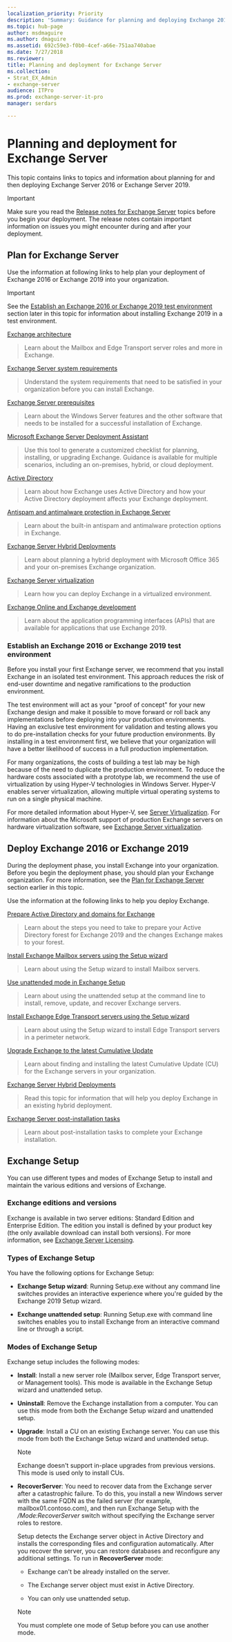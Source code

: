 ```yaml
---
localization_priority: Priority
description: 'Summary: Guidance for planning and deploying Exchange 2016 or Exchange 2019.'
ms.topic: hub-page
author: msdmaguire
ms.author: dmaguire
ms.assetid: 692c59e3-f0b0-4cef-a66e-751aa740abae
ms.date: 7/27/2018
ms.reviewer: 
title: Planning and deployment for Exchange Server
ms.collection:
- Strat_EX_Admin
- exchange-server
audience: ITPro
ms.prod: exchange-server-it-pro
manager: serdars

---
```


# Planning and deployment for Exchange Server

This topic contains links to topics and information about planning for and then deploying Exchange Server 2016 or Exchange Server 2019.

> [!IMPORTANT]
> Make sure you read the [Release notes for Exchange Server](../release-notes.md) topics before you begin your deployment. The release notes contain important information on issues you might encounter during and after your deployment.

## Plan for Exchange Server

 Use the information at following links to help plan your deployment of Exchange 2016 or Exchange 2019 into your organization.

> [!IMPORTANT]
> See the [Establish an Exchange 2016 or Exchange 2019 test environment](#establish-an-exchange-2016-or-exchange-2019-test-environment) section later in this topic for information about installing Exchange 2019 in a test environment.

[Exchange architecture](../architecture/architecture.md)

> Learn about the Mailbox and Edge Transport server roles and more in Exchange.

[Exchange Server system requirements](system-requirements.md)

> Understand the system requirements that need to be satisfied in your organization before you can install Exchange.

[Exchange Server prerequisites](prerequisites.md)

> Learn about the Windows Server features and the other software that needs to be installed for a successful installation of Exchange.

[Microsoft Exchange Server Deployment Assistant](https://go.microsoft.com/fwlink/p/?LinkId=626978)

> Use this tool to generate a customized checklist for planning, installing, or upgrading Exchange. Guidance is available for multiple scenarios, including an on-premises, hybrid, or cloud deployment.

[Active Directory](active-directory/active-directory.md)

> Learn about how Exchange uses Active Directory and how your Active Directory deployment affects your Exchange deployment.

[Antispam and antimalware protection in Exchange Server](../antispam-and-antimalware/antispam-and-antimalware.md)

> Learn about the built-in antispam and antimalware protection options in Exchange.

[Exchange Server Hybrid Deployments](https://docs.microsoft.com/exchange/exchange-hybrid)

> Learn about planning a hybrid deployment with Microsoft Office 365 and your on-premises Exchange organization.

[Exchange Server virtualization](../plan-and-deploy/virtualization.md)

> Learn how you can deploy Exchange in a virtualized environment.

[Exchange Online and Exchange development](https://docs.microsoft.com/exchange/client-developer/exchange-server-development)

> Learn about the application programming interfaces (APIs) that are available for applications that use Exchange 2019.

### Establish an Exchange 2016 or Exchange 2019 test environment

Before you install your first Exchange server, we recommend that you install Exchange in an isolated test environment. This approach reduces the risk of end-user downtime and negative ramifications to the production environment.

The test environment will act as your "proof of concept" for your new Exchange design and make it possible to move forward or roll back any implementations before deploying into your production environments. Having an exclusive test environment for validation and testing allows you to do pre-installation checks for your future production environments. By installing in a test environment first, we believe that your organization will have a better likelihood of success in a full production implementation.

For many organizations, the costs of building a test lab may be high because of the need to duplicate the production environment. To reduce the hardware costs associated with a prototype lab, we recommend the use of virtualization by using Hyper-V technologies in Windows Server. Hyper-V enables server virtualization, allowing multiple virtual operating systems to run on a single physical machine.

For more detailed information about Hyper-V, see [Server Virtualization](https://go.microsoft.com/fwlink/p/?LinkId=117704). For information about the Microsoft support of production Exchange servers on hardware virtualization software, see [Exchange Server virtualization](virtualization.md).

## Deploy Exchange 2016 or Exchange 2019

During the deployment phase, you install Exchange into your organization. Before you begin the deployment phase, you should plan your Exchange organization. For more information, see the [Plan for Exchange Server](#plan-for-exchange-server) section earlier in this topic.

Use the information at the following links to help you deploy Exchange.

[Prepare Active Directory and domains for Exchange](prepare-ad-and-domains.md)

> Learn about the steps you need to take to prepare your Active Directory forest for Exchange 2019 and the changes Exchange makes to your forest.

[Install Exchange Mailbox servers using the Setup wizard](deploy-new-installations/install-mailbox-role.md)

> Learn about using the Setup wizard to install Mailbox servers.

[Use unattended mode in Exchange Setup](deploy-new-installations/unattended-installs.md)

> Learn about using the unattended setup at the command line to install, remove, update, and recover Exchange servers.

[Install Exchange Edge Transport servers using the Setup wizard](deploy-new-installations/install-edge-transport-role.md)

> Learn about using the Setup wizard to install Edge Transport servers in a perimeter network.

[Upgrade Exchange to the latest Cumulative Update](install-cumulative-updates.md)

> Learn about finding and installing the latest Cumulative Update (CU) for the Exchange servers in your organization.

[Exchange Server Hybrid Deployments](https://docs.microsoft.com/exchange/exchange-hybrid)

> Read this topic for information that will help you deploy Exchange in an existing hybrid deployment.

[Exchange Server post-installation tasks](post-installation-tasks/post-installation-tasks.md)

> Learn about post-installation tasks to complete your Exchange installation.

## Exchange Setup

You can use different types and modes of Exchange Setup to install and maintain the various editions and versions of Exchange.

### Exchange editions and versions

Exchange is available in two server editions: Standard Edition and Enterprise Edition. The edition you install is defined by your product key (the only available download can install both versions). For more information, see [Exchange Server Licensing](https://go.microsoft.com/fwlink/p/?linkid=237292).

### Types of Exchange Setup

You have the following options for Exchange Setup:

- **Exchange Setup wizard**: Running Setup.exe without any command line switches provides an interactive experience where you're guided by the Exchange 2019 Setup wizard.

- **Exchange unattended setup**: Running Setup.exe with command line switches enables you to install Exchange from an interactive command line or through a script.

### Modes of Exchange Setup

Exchange setup includes the following modes:

- **Install**: Install a new server role (Mailbox server, Edge Transport server, or Management tools). This mode is available in the Exchange Setup wizard and unattended setup.

- **Uninstall**: Remove the Exchange installation from a computer. You can use this mode from both the Exchange Setup wizard and unattended setup.

- **Upgrade**: Install a CU on an existing Exchange server. You can use this mode from both the Exchange Setup wizard and unattended setup.

  > [!NOTE]
  > Exchange doesn't support in-place upgrades from previous versions. This mode is used only to install CUs.

- **RecoverServer**: You need to recover data from the Exchange server after a catastrophic failure. To do this, you install a new Windows server with the same FQDN as the failed server (for example, mailbox01.contoso.com), and then run Exchange Setup with the _/Mode:RecoverServer_ switch without specifying the Exchange server roles to restore.

    Setup detects the Exchange server object in Active Directory and installs the corresponding files and configuration automatically. After you recover the server, you can restore databases and reconfigure any additional settings. To run in **RecoverServer** mode:

    - Exchange can't be already installed on the server.

    - The Exchange server object must exist in Active Directory.

    - You can only use unattended setup.

  > [!NOTE]
  > You must complete one mode of Setup before you can use another mode.
